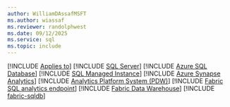 ```yaml
---
author: WilliamDAssafMSFT
ms.author: wiassaf
ms.reviewer: randolphwest
ms.date: 09/12/2025
ms.service: sql
ms.topic: include
---
```


[!INCLUDE [Applies to](../../includes/applies-md.md)] [!INCLUDE [SQL Server](_ssnoversion.md)] [!INCLUDE [Azure SQL Database](../../includes/applies-to-version/_asdb.md)] [!INCLUDE [SQL Managed Instance](../../includes/applies-to-version/_asmi.md)] [!INCLUDE [Azure Synapse Analytics](../../includes/applies-to-version/_asa.md)] [!INCLUDE [Analytics Platform System (PDW)](_pdw.md)] [!INCLUDE [Fabric SQL analytics endpoint](_fabric-se.md)] [!INCLUDE [Fabric Data Warehouse](_fabric-dw.md)] [!INCLUDE [fabric-sqldb](_fabric-sqldb.md)]